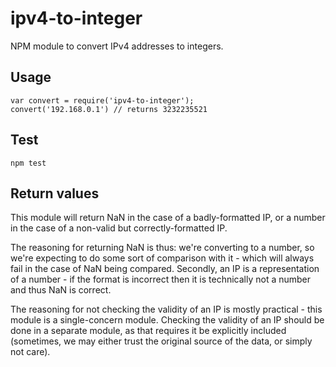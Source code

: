 # ipv4-to-integer
NPM module to convert IPv4 addresses to integers.

## Usage
```
var convert = require('ipv4-to-integer');
convert('192.168.0.1') // returns 3232235521
```

## Test
```
npm test
```

## Return values
This module will return NaN in the case of a badly-formatted IP, or a number in
the case of a non-valid but correctly-formatted IP.

The reasoning for returning NaN is thus: we're converting to a number, so we're
expecting to do some sort of comparison with it - which will always fail in the
case of NaN being compared. Secondly, an IP is a representation of a number - if
the format is incorrect then it is technically not a number and thus NaN is
correct.

The reasoning for not checking the validity of an IP is mostly practical - this
module is a single-concern module. Checking the validity of an IP should be done
in a separate module, as that requires it be explicitly included (sometimes, we
may either trust the original source of the data, or simply not care).
